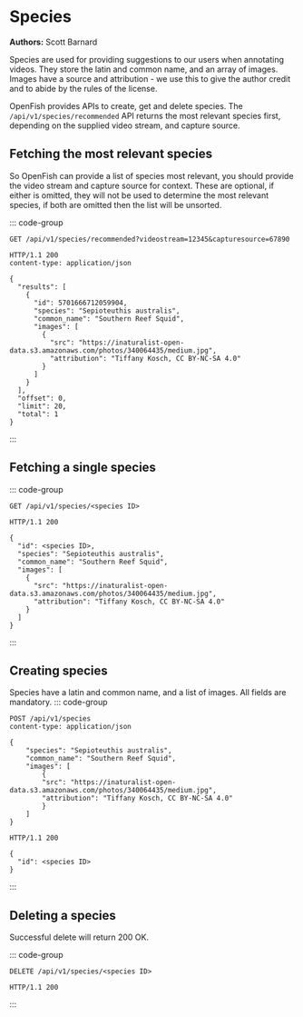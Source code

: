 # Species
**Authors:** Scott Barnard

Species are used for providing suggestions to our users when annotating videos. They store the latin and common name, and an array of images. Images have a source and attribution - we use this to give the author credit and to abide by the rules of the license.

OpenFish provides APIs to create, get and delete species. The `/api/v1/species/recommended` API returns the most relevant species first, depending on the supplied video stream, and capture source.


## Fetching the most relevant species
So OpenFish can provide a list of species most relevant, you should provide the video stream and capture source for context. These are optional, if either is omitted, they will not be used to determine the most relevant species, if both are omitted then the list will be unsorted.

::: code-group
```http [Request]
GET /api/v1/species/recommended?videostream=12345&capturesource=67890
```

```http [Response]
HTTP/1.1 200
content-type: application/json

{
  "results": [
    {
      "id": 5701666712059904,
      "species": "Sepioteuthis australis",
      "common_name": "Southern Reef Squid",
      "images": [
        {
          "src": "https://inaturalist-open-data.s3.amazonaws.com/photos/340064435/medium.jpg",
          "attribution": "Tiffany Kosch, CC BY-NC-SA 4.0"
        }
      ]
    }
  ],
  "offset": 0,
  "limit": 20,
  "total": 1
}
```
:::

## Fetching a single species
::: code-group
```http [Request]
GET /api/v1/species/<species ID>
```

```http [Response]
HTTP/1.1 200

{
  "id": <species ID>,
  "species": "Sepioteuthis australis",
  "common_name": "Southern Reef Squid",
  "images": [
    {
      "src": "https://inaturalist-open-data.s3.amazonaws.com/photos/340064435/medium.jpg",
      "attribution": "Tiffany Kosch, CC BY-NC-SA 4.0"
    }
  ]
}
```
:::


## Creating species
Species have a latin and common name, and a list of images. All fields are mandatory.
::: code-group
```http [Request]
POST /api/v1/species
content-type: application/json

{
    "species": "Sepioteuthis australis",
    "common_name": "Southern Reef Squid",
    "images": [
        {
        "src": "https://inaturalist-open-data.s3.amazonaws.com/photos/340064435/medium.jpg",
        "attribution": "Tiffany Kosch, CC BY-NC-SA 4.0"
        }
    ]
}
```

```http [Response]
HTTP/1.1 200

{
  "id": <species ID>
}
```
:::

## Deleting a species
Successful delete will return 200 OK.

::: code-group
```http [Request]
DELETE /api/v1/species/<species ID>
```

```http [Response]
HTTP/1.1 200
```
:::